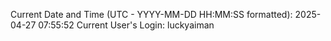 Current Date and Time (UTC - YYYY-MM-DD HH:MM:SS formatted): 2025-04-27 07:55:52
Current User's Login: luckyaiman
